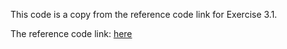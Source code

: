 This code is a copy from the reference code link for Exercise 3.1.

The reference code link:  [here](https://github.com/haoyye/OFDM_DNN)